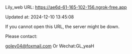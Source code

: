 Lily_web URL: https://ae6d-61-165-102-156.ngrok-free.app

Updated at: 2024-12-10 13:45:08

If you cannot open this URL, the server might be down.

Please contact: 

goley04@foxmail.com Or Wechat:GL_yeaH